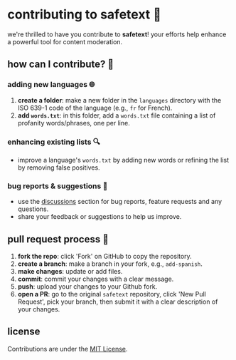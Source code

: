 # contributing to safetext 🚀

we're thrilled to have you contribute to **safetext**! your efforts help enhance a powerful tool for content moderation.

## how can I contribute? 🤝

### adding new languages 🌐

1. **create a folder**: make a new folder in the `languages` directory with the ISO 639-1 code of the language (e.g., `fr` for French).
1. **add `words.txt`**: in this folder, add a `words.txt` file containing a list of profanity words/phrases, one per line.

### enhancing existing lists 🔍

- improve a language's `words.txt` by adding new words or refining the list by removing false positives.

### bug reports & suggestions 🐛

- use the [discussions](https://github.com/safevideo/safetext/discussions) section for bug reports, feature requests and any questions.
- share your feedback or suggestions to help us improve.

## pull request process 📝

1. **fork the repo**: click 'Fork' on GitHub to copy the repository.
1. **create a branch**: make a branch in your fork, e.g., `add-spanish`.
1. **make changes**: update or add files.
1. **commit**: commit your changes with a clear message.
1. **push**: upload your changes to your Github fork.
1. **open a PR**: go to the original `safetext` repository, click 'New Pull Request', pick your branch, then submit it with a clear description of your changes.

## license

Contributions are under the [MIT License](LICENSE).
